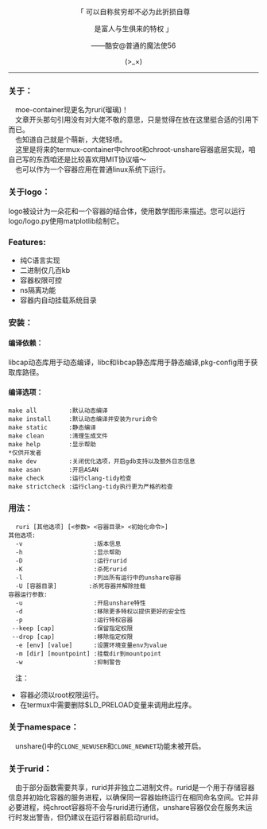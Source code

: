<p align="center">「 可以自称贫穷却不必为此折损自尊</p>
<p align="center">是富人与生俱来的特权 」</p>
<p align="center">——酷安@普通的魔法使56</p>
<p align="center">(>_×)</p>         

-----------
### 关于：    
&emsp;moe-container现更名为ruri(瑠璃)！      
&emsp;文章开头那句引用没有对大佬不敬的意思，只是觉得在放在这里挺合适的引用下而已。             
&emsp;也知道自己就是个萌新，大佬轻喷。         
&emsp;这里是将来的termux-container中chroot和chroot-unshare容器底层实现，咱自己写的东西咱还是比较喜欢用MIT协议喵～        
&emsp;也可以作为一个容器应用在普通linux系统下运行。               
### 关于logo：      
logo被设计为一朵花和一个容器的结合体，使用数学图形来描述。您可以运行logo/logo.py使用matplotlib绘制它。       
### Features:    
- 纯C语言实现
- 二进制仅几百kb      
- 容器权限可控
- ns隔离功能
- 容器内自动挂载系统目录
### 安装：    
#### 编译依赖：         
libcap动态库用于动态编译，libc和libcap静态库用于静态编译,pkg-config用于获取库路径。           
#### 编译选项：     
```text
make all         :默认动态编译
make install     :默认动态编译并安装为ruri命令
make static      :静态编译
make clean       :清理生成文件
make help        :显示帮助
*仅供开发者
make dev         :关闭优化选项，开启gdb支持以及额外日志信息
make asan        :开启ASAN
make check       :运行clang-tidy检查
make strictcheck :运行clang-tidy执行更为严格的检查
```
### 用法：    
```text
  ruri [其他选项] [<参数> <容器目录> <初始化命令>]
其他选项:
  -v                    :版本信息
  -h                    :显示帮助
  -D                    :运行rurid
  -K                    :杀死rurid
  -l                    :列出所有运行中的unshare容器
  -U [容器目录]         :杀死容器并解除挂载
容器运行参数:
  -u                    :开启unshare特性
  -d                    :移除更多特权以提供更好的安全性
  -p                    :运行特权容器
 --keep [cap]           :保留指定权限
 --drop [cap]           :移除指定权限
  -e [env] [value]      :设置环境变量env为value
  -m [dir] [mountpoint] :挂载dir到mountpoint
  -w                    :抑制警告
```
&emsp;注：
- 容器必须以root权限运行。      
- 在termux中需要删除$LD_PRELOAD变量来调用此程序。           
### 关于namespace：      
&emsp;unshare()中的`CLONE_NEWUSER`和`CLONE_NEWNET`功能未被开启。         
### 关于rurid：      
&emsp;由于部分函数需要共享，rurid并非独立二进制文件。rurid是一个用于存储容器信息并初始化容器的服务进程，以确保同一容器始终运行在相同命名空间。它并非必要进程，纯chroot容器将不会与rurid进行通信，unshare容器仅会在服务未运行时发出警告，但仍建议在运行容器前启动rurid。
